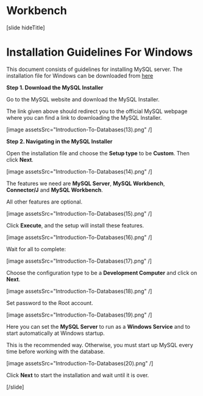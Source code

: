# Workbench

[slide hideTitle]

# Installation Guidelines For Windows

This document consists of guidelines for installing MySQL server. The installation file for Windows can be downloaded from [here](https://dev.mysql.com/downloads/installer/)

**Step 1. Download the MySQL Installer**

Go to the MySQL website and download the MySQL Installer. 

The link given above should redirect you to the official MySQL webpage where you can find a link to downloading the MySQL Installer.

[image assetsSrc="Introduction-To-Databases(13).png" /]

**Step 2. Navigating in the MySQL Installer**

Open the installation file and choose the **Setup type** to be **Custom**. Then click **Next**.

[image assetsSrc="Introduction-To-Databases(14).png" /]

The features we need are **MySQL Server**, **MySQL Workbench**, **Connector/J** and **MySQL Workbench**. 

All other features are optional. 

[image assetsSrc="Introduction-To-Databases(15).png" /]

Click **Execute**, and the setup will install these features.

[image assetsSrc="Introduction-To-Databases(16).png" /]

Wait for all to complete:

[image assetsSrc="Introduction-To-Databases(17).png" /]

Choose the configuration type to be a **Development Computer** and click on **Next**.

[image assetsSrc="Introduction-To-Databases(18).png" /]

Set password to the Root account.

[image assetsSrc="Introduction-To-Databases(19).png" /]

Here you can set the **MySQL Server** to run as а **Windows Service** and to start automatically at Windows startup. 

This is the recommended way. Otherwise, you must start up MySQL every time before working with the database.

[image assetsSrc="Introduction-To-Databases(20).png" /]

Click **Next** to start the installation and wait until it is over.

[/slide]
